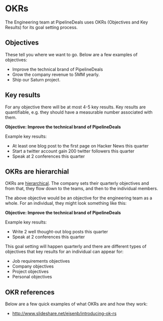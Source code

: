 # OKRs

The Engineering team at PipelineDeals uses OKRs (Objectives and Key Results) for its goal setting process.

## Objectives

These tell you where we want to go.  Below are a few examples of objectives:

* Improve the technical brand of PipelineDeals
* Grow the company revenue to 5MM yearly.
* Ship our Saturn project.

## Key results

For any objective there will be at most 4-5 key results.  Key results are quantifiable, e.g. they should have a measurable number associated with them.

__Objective: Improve the technical brand of PipelineDeals__

Example key results:
* At least one blog post to the first page on Hacker News this quarter
* Start a twitter account gain 200 twitter followers this quarter
* Speak at 2 conferences this quarter

## OKRs are hierarchial

OKRs are [hierarchical](http://www.slideshare.net/jaymeh13/object-25288039?related=4).  The company sets their quarterly objectives and from that, they flow down to the teams, and then to the individual members.

The above objective would be an objective for the engineering team as a whole.  For an individual, they might look something like this:

__Objective: Improve the technical brand of PipelineDeals__

Example key results:
* Write 2 well thought-out blog posts this quarter
* Speak at 2 conferences this quarter

This goal setting will happen quarterly and there are different types of objectives that key results for an individual can appear for:

* Job requirements objectives
* Company objectives
* Project objectives
* Personal objectives

## OKR references

Below are a few quick examples of what OKRs are and how they work:
* http://www.slideshare.net/eisenb/introducing-ok-rs

